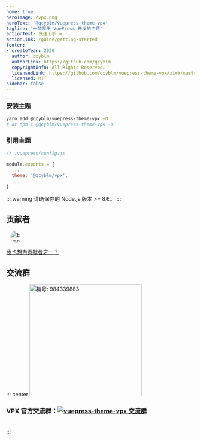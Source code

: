 ```yaml
---
home: true
heroImage: /vpx.png
heroText: '@qcyblm/vuepress-theme-vpx'
tagline: '一款基于 VuePress 开发的主题'
actionText: 快速上手 →
actionLink: /guide/getting-started
footer: 
- createYear: 2020
  author: qcyblm
  authorLink: https://github.com/qcyblm
  copyrightInfo: All Rights Reserved.
  licensedLink: https://github.com/qcyblm/vuepress-theme-vpx/blob/master/LICENSE.md
  licensed: MIT
sidebar: false
---
```

### 安装主题
``` sh
yarn add @qcyblm/vuepress-theme-vpx -D
# or npm i @qcyblm/vuepress-theme-vpx -D
```
### 引用主题
``` js
// .vuepress/config.js

module.exports = {
  ...
  theme: '@qcyblm/vpx',
  ...
}
```
::: warning
请确保你的 Node.js 版本 >= 8.6。
:::
## 贡献者

[<img src="https://avatars.githubusercontent.com/xugaoyi" width="32px" height="32px" alt="Evan Xu" style="border-radius: 32px;margin-left: 10px;">](https://github.com/xugaoyi/vuepress-theme-vdoing-doc "Evan Xu")

[我也想为贡献者之一？](https://github.com/qcyblm/vuepress-theme-vpx/pulls)

## 交流群
::: center
<img :src="$withBase('/assets/img/qrcode_1600243151596.jpg')" alt="群号: 984339883" width="300px">

### VPX 官方交流群：<a target="_blank" href="https://qm.qq.com/cgi-bin/qm/qr?k=Y2yALNrc-xC9Wj9wsLRp7fPSFhqsO9GH&jump_from=webapi"><img border="0" src="//pub.idqqimg.com/wpa/images/group.png" alt="vuepress-theme-vpx 交流群" title="vuepress-theme-vpx 交流群"></a><br><br>
:::


